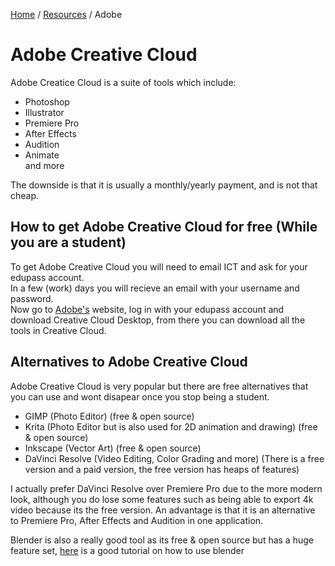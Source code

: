 [Home](https://codingclubmwsc.github.io) / [Resources](https://codingclubmwsc.github.io/resources.html) / Adobe

# Adobe Creative Cloud
Adobe Creatice Cloud is a suite of tools which include:  
- Photoshop
- Illustrator
- Premiere Pro
- After Effects
- Audition
- Animate  
and more

The downside is that it is usually a monthly/yearly payment, and is not that cheap.

## How to get Adobe Creative Cloud for free (While you are a student)
To get Adobe Creative Cloud you will need to email ICT and ask for your edupass account.  
In a few (work) days you will recieve an email with your username and password.  
Now go to [Adobe's](https://www.adobe.com/au/) website, log in with your edupass account and download Creative Cloud Desktop,
from there you can download all the tools in Creative Cloud.

## Alternatives to Adobe Creative Cloud
Adobe Creative Cloud is very popular but there are free alternatives that you can use and wont disapear once you stop being a student.  
- GIMP (Photo Editor) (free & open source)
- Krita (Photo Editor but is also used for 2D animation and drawing) (free & open source)
- Inkscape (Vector Art) (free & open source)
- DaVinci Resolve (Video Editing, Color Grading and more) (There is a free version and a paid version, the free version has heaps of features)

I actually prefer DaVinci Resolve over Premiere Pro due to the more modern look, although you do lose some features such as being able to export 4k video
because its the free version. An advantage is that it is an alternative to Premiere Pro, After Effects and Audition in one application.  

Blender is also a really good tool as its free & open source but has a huge feature set, [here](https://www.youtube.com/watch?v=NyJWoyVx_XI&list=PLjEaoINr3zgEq0u2MzVgAaHEBt--xLB6U&index=1)
is a good tutorial on how to use blender
